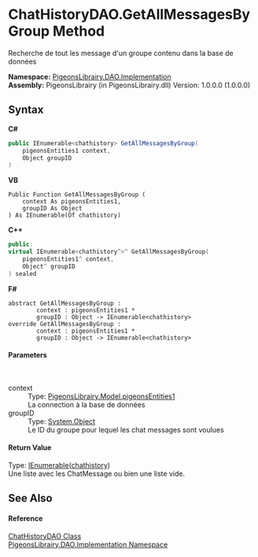 # ChatHistoryDAO.GetAllMessagesByGroup Method 
 

Recherche de tout les message d'un groupe contenu dans la base de données

**Namespace:**&nbsp;<a href="2adb8d34-aa58-66ac-cc9e-6d985aed23d8">PigeonsLibrairy.DAO.Implementation</a><br />**Assembly:**&nbsp;PigeonsLibrairy (in PigeonsLibrairy.dll) Version: 1.0.0.0 (1.0.0.0)

## Syntax

**C#**<br />
``` C#
public IEnumerable<chathistory> GetAllMessagesByGroup(
	pigeonsEntities1 context,
	Object groupID
)
```

**VB**<br />
``` VB
Public Function GetAllMessagesByGroup ( 
	context As pigeonsEntities1,
	groupID As Object
) As IEnumerable(Of chathistory)
```

**C++**<br />
``` C++
public:
virtual IEnumerable<chathistory^>^ GetAllMessagesByGroup(
	pigeonsEntities1^ context, 
	Object^ groupID
) sealed
```

**F#**<br />
``` F#
abstract GetAllMessagesByGroup : 
        context : pigeonsEntities1 * 
        groupID : Object -> IEnumerable<chathistory> 
override GetAllMessagesByGroup : 
        context : pigeonsEntities1 * 
        groupID : Object -> IEnumerable<chathistory> 
```


#### Parameters
&nbsp;<dl><dt>context</dt><dd>Type: <a href="245a4bc1-0cab-0f9a-129c-9375641dc5f0">PigeonsLibrairy.Model.pigeonsEntities1</a><br />La connection à la base de données</dd><dt>groupID</dt><dd>Type: <a href="http://msdn2.microsoft.com/en-us/library/e5kfa45b" target="_blank">System.Object</a><br />Le ID du groupe pour lequel les chat messages sont voulues</dd></dl>

#### Return Value
Type: <a href="http://msdn2.microsoft.com/en-us/library/9eekhta0" target="_blank">IEnumerable</a>(<a href="f6e3b8f2-5289-041c-bfed-7d1e9141308b">chathistory</a>)<br />Une liste avec les ChatMessage ou bien une liste vide.

## See Also


#### Reference
<a href="0f7bbfcd-66be-c0b8-a487-b0332ce9ca2e">ChatHistoryDAO Class</a><br /><a href="2adb8d34-aa58-66ac-cc9e-6d985aed23d8">PigeonsLibrairy.DAO.Implementation Namespace</a><br />